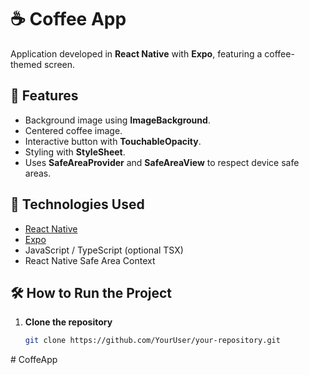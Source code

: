 # ☕ Coffee App

Application developed in **React Native** with **Expo**, featuring a coffee-themed screen.

## 📱 Features
- Background image using **ImageBackground**.
- Centered coffee image.
- Interactive button with **TouchableOpacity**.
- Styling with **StyleSheet**.
- Uses **SafeAreaProvider** and **SafeAreaView** to respect device safe areas.

## 🚀 Technologies Used
- [React Native](https://reactnative.dev/)
- [Expo](https://expo.dev/)
- JavaScript / TypeScript (optional TSX)
- React Native Safe Area Context

## 🛠 How to Run the Project

1. **Clone the repository**
   ```bash
   git clone https://github.com/YourUser/your-repository.git
#   C o f f e A p p  
 
